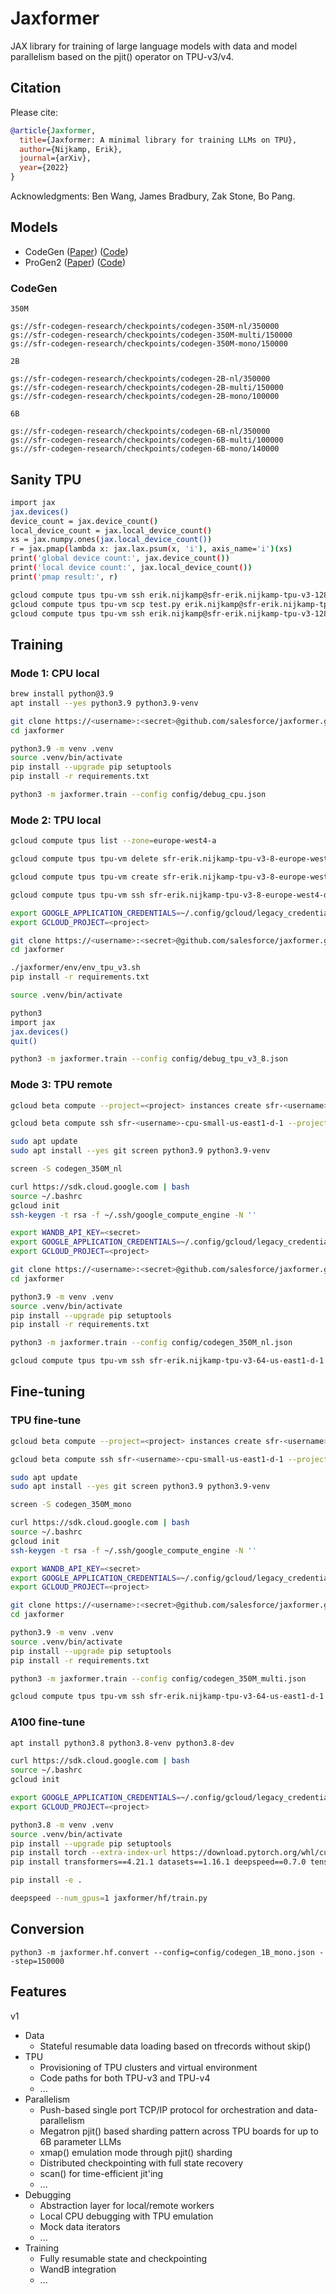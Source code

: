 # Jaxformer

JAX library for training of large language models with data and model parallelism based on the pjit() operator on TPU-v3/v4.

## Citation

Please cite:
```bibtex
@article{Jaxformer,
  title={Jaxformer: A minimal library for training LLMs on TPU},
  author={Nijkamp, Erik},
  journal={arXiv},
  year={2022}
}
```

Acknowledgments: Ben Wang, James Bradbury, Zak Stone, Bo Pang.

## Models

* CodeGen ([Paper](https://arxiv.org/abs/2203.13474)) ([Code](https://github.com/salesforce/codegen))
* ProGen2 ([Paper](https://arxiv.org/abs/2206.13517)) ([Code](https://github.com/salesforce/progen/tree/main/progen2))

### CodeGen

`350M`

```
gs://sfr-codegen-research/checkpoints/codegen-350M-nl/350000
gs://sfr-codegen-research/checkpoints/codegen-350M-multi/150000
gs://sfr-codegen-research/checkpoints/codegen-350M-mono/150000
```

`2B`

```
gs://sfr-codegen-research/checkpoints/codegen-2B-nl/350000
gs://sfr-codegen-research/checkpoints/codegen-2B-multi/150000
gs://sfr-codegen-research/checkpoints/codegen-2B-mono/100000
```

`6B`

```
gs://sfr-codegen-research/checkpoints/codegen-6B-nl/350000
gs://sfr-codegen-research/checkpoints/codegen-6B-multi/100000
gs://sfr-codegen-research/checkpoints/codegen-6B-mono/140000
```

## Sanity TPU

```sh
import jax
jax.devices()
device_count = jax.device_count()
local_device_count = jax.local_device_count()
xs = jax.numpy.ones(jax.local_device_count())
r = jax.pmap(lambda x: jax.lax.psum(x, 'i'), axis_name='i')(xs)
print('global device count:', jax.device_count())
print('local device count:', jax.local_device_count())
print('pmap result:', r)

gcloud compute tpus tpu-vm ssh erik.nijkamp@sfr-erik.nijkamp-tpu-v3-128-us-east1-d-1 --zone=us-east1-d --internal-ip --worker=all --command="pip install 'jax[tpu]==0.3.16' -f https://storage.googleapis.com/jax-releases/libtpu_releases.html"
gcloud compute tpus tpu-vm scp test.py erik.nijkamp@sfr-erik.nijkamp-tpu-v3-128-us-east1-d-1:/home/erik.nijkamp/ --zone=us-east1-d --internal-ip --worker=all
gcloud compute tpus tpu-vm ssh erik.nijkamp@sfr-erik.nijkamp-tpu-v3-128-us-east1-d-1 --zone=us-east1-d --internal-ip --worker=all --command="python3 /home/erik.nijkamp/test.py"
```

## Training

### Mode 1: CPU local

```sh
brew install python@3.9
apt install --yes python3.9 python3.9-venv

git clone https://<username>:<secret>@github.com/salesforce/jaxformer.git/
cd jaxformer

python3.9 -m venv .venv
source .venv/bin/activate
pip install --upgrade pip setuptools
pip install -r requirements.txt

python3 -m jaxformer.train --config config/debug_cpu.json
```

### Mode 2: TPU local

```sh
gcloud compute tpus list --zone=europe-west4-a

gcloud compute tpus tpu-vm delete sfr-erik.nijkamp-tpu-v3-8-europe-west4-d-1 --zone=europe-west4-a --quiet

gcloud compute tpus tpu-vm create sfr-erik.nijkamp-tpu-v3-8-europe-west4-d-1 --zone=europe-west4-a --accelerator-type=v3-8 --version=v2-alpha

gcloud compute tpus tpu-vm ssh sfr-erik.nijkamp-tpu-v3-8-europe-west4-d-1 --zone=europe-west4-a --project <project> --worker 0

export GOOGLE_APPLICATION_CREDENTIALS=~/.config/gcloud/legacy_credentials/<username>/adc.json
export GCLOUD_PROJECT=<project>

git clone https://<username>:<secret>@github.com/salesforce/jaxformer.git/
cd jaxformer

./jaxformer/env/env_tpu_v3.sh
pip install -r requirements.txt

source .venv/bin/activate

python3
import jax
jax.devices()
quit()

python3 -m jaxformer.train --config config/debug_tpu_v3_8.json
```

### Mode 3: TPU remote

```sh
gcloud beta compute --project=<project> instances create sfr-<username>-cpu-small-us-east1-d-1 --zone=us-east1-d --machine-type=e2-standard-4 --network-tier=PREMIUM --maintenance-policy=MIGRATE --service-account=<account> --scopes=https://www.googleapis.com/auth/devstorage.read_only,https://www.googleapis.com/auth/logging.write,https://www.googleapis.com/auth/monitoring.write,https://www.googleapis.com/auth/servicecontrol,https://www.googleapis.com/auth/service.management.readonly,https://www.googleapis.com/auth/trace.append --image=ubuntu-minimal-2004-focal-v20210720 --image-project=ubuntu-os-cloud --boot-disk-size=50GB --boot-disk-type=pd-balanced --boot-disk-device-name=sfr-cpu-small --no-shielded-secure-boot --shielded-vtpm --shielded-integrity-monitoring --reservation-affinity=any

gcloud beta compute ssh sfr-<username>-cpu-small-us-east1-d-1 --project=<project> --zone=us-east1-d

sudo apt update
sudo apt install --yes git screen python3.9 python3.9-venv

screen -S codegen_350M_nl

curl https://sdk.cloud.google.com | bash
source ~/.bashrc
gcloud init
ssh-keygen -t rsa -f ~/.ssh/google_compute_engine -N ''

export WANDB_API_KEY=<secret>
export GOOGLE_APPLICATION_CREDENTIALS=~/.config/gcloud/legacy_credentials/<username>/adc.json
export GCLOUD_PROJECT=<project>

git clone https://<username>:<secret>@github.com/salesforce/jaxformer.git/
cd jaxformer

python3.9 -m venv .venv
source .venv/bin/activate
pip install --upgrade pip setuptools
pip install -r requirements.txt

python3 -m jaxformer.train --config config/codegen_350M_nl.json

gcloud compute tpus tpu-vm ssh sfr-erik.nijkamp-tpu-v3-64-us-east1-d-1 --zone us-east1-d --internal-ip --worker=0
```


## Fine-tuning

### TPU fine-tune

```sh
gcloud beta compute --project=<project> instances create sfr-<username>-cpu-small-us-east1-d-1 --zone=us-east1-d --machine-type=e2-standard-4 --network-tier=PREMIUM --maintenance-policy=MIGRATE --service-account=<account> --scopes=https://www.googleapis.com/auth/devstorage.read_only,https://www.googleapis.com/auth/logging.write,https://www.googleapis.com/auth/monitoring.write,https://www.googleapis.com/auth/servicecontrol,https://www.googleapis.com/auth/service.management.readonly,https://www.googleapis.com/auth/trace.append --image=ubuntu-minimal-2004-focal-v20210720 --image-project=ubuntu-os-cloud --boot-disk-size=50GB --boot-disk-type=pd-balanced --boot-disk-device-name=sfr-cpu-small --no-shielded-secure-boot --shielded-vtpm --shielded-integrity-monitoring --reservation-affinity=any

gcloud beta compute ssh sfr-<username>-cpu-small-us-east1-d-1 --project=<project> --zone=us-east1-d

sudo apt update
sudo apt install --yes git screen python3.9 python3.9-venv

screen -S codegen_350M_mono

curl https://sdk.cloud.google.com | bash
source ~/.bashrc
gcloud init
ssh-keygen -t rsa -f ~/.ssh/google_compute_engine -N ''

export WANDB_API_KEY=<secret>
export GOOGLE_APPLICATION_CREDENTIALS=~/.config/gcloud/legacy_credentials/<username>/adc.json
export GCLOUD_PROJECT=<project>

git clone https://<username>:<secret>@github.com/salesforce/jaxformer.git/
cd jaxformer

python3.9 -m venv .venv
source .venv/bin/activate
pip install --upgrade pip setuptools
pip install -r requirements.txt

python3 -m jaxformer.train --config config/codegen_350M_multi.json

gcloud compute tpus tpu-vm ssh sfr-erik.nijkamp-tpu-v3-64-us-east1-d-1 --zone us-east1-d --internal-ip --worker=0
```

### A100 fine-tune

```sh
apt install python3.8 python3.8-venv python3.8-dev

curl https://sdk.cloud.google.com | bash
source ~/.bashrc
gcloud init

export GOOGLE_APPLICATION_CREDENTIALS=~/.config/gcloud/legacy_credentials/<username>/adc.json
export GCLOUD_PROJECT=<project>

python3.8 -m venv .venv
source .venv/bin/activate
pip install --upgrade pip setuptools
pip install torch --extra-index-url https://download.pytorch.org/whl/cu113
pip install transformers==4.21.1 datasets==1.16.1 deepspeed==0.7.0 tensorflow-cpu==2.5.0

pip install -e .

deepspeed --num_gpus=1 jaxformer/hf/train.py
```

## Conversion
```
python3 -m jaxformer.hf.convert --config=config/codegen_1B_mono.json --step=150000
```

## Features

v1
- Data
   -  Stateful resumable data loading based on tfrecords without skip()
- TPU
   - Provisioning of TPU clusters and virtual environment
   - Code paths for both TPU-v3 and TPU-v4
   - ...
- Parallelism
   - Push-based single port TCP/IP protocol for orchestration and data-parallelism
   - Megatron pjit() based sharding pattern across TPU boards for up to 6B parameter LLMs
   - xmap() emulation mode through pjit() sharding
   - Distributed checkpointing with full state recovery
   - scan() for time-efficient jit'ing
   - ...
- Debugging
   - Abstraction layer for local/remote workers
   - Local CPU debugging with TPU emulation
   - Mock data iterators
   - ...
- Training
   - Fully resumable state and checkpointing
   - WandB integration
   - ...

